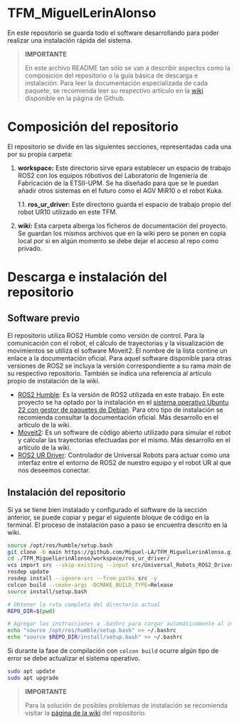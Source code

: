 # TFM_MiguelLerinAlonso

En este repositorio se guarda todo el software desarrollando para poder realizar una instalación rápida del sistema.

> **IMPORTANTE**
>
>En este archivo README tan sólo se van a describir aspectos como la composición del repositorio o la guía básica de descarga e instalación. Para leer la documentación especializada de cada paquete, se recomienda leer su respectivo artículo en la [wiki](https://github.com/Miguel-LA/TFM_MiguelLerinAlonso/wiki) disponible en la página de Github.

# Composición del repositorio
El repositorio se divide en las siguientes secciones, representadas cada una por su propia carpeta:

1. **workspace:** Este directorio sirve epara establecer un espacio de trabajo ROS2 con los equipos róbotivos del Laboratorio de Ingeniería de Fabricación de la ETSII-UPM. Se ha diseñado para que se le puedan añadir otros sistemas en el futuro como el AGV MiR10 o el robot Kuka.

    1.1. **ros_ur_driver:** Este directorio guarda el espacio de trabajo propio del robot UR10 utilizado en este TFM.

2. **wiki:** Esta carpeta alberga los ficheros de documentación del proyecto. Se guardan los mismos archivos que en la wiki pero se ponen en copia local por si en algún momento se debe dejar el acceso al repo como privado.

# Descarga e instalación del repositorio
## Software previo
El repositorio utiliza ROS2 Humble como versión de control. Para la comunicación con el robot, el cálculo de trayectorias y la visualización de movimientos se utiliza el software Moveit2. El nombre de la lista contine un enlace a la documentación oficial. Para aquel software disponible para otras versiones de ROS2 se incluya la versión correspondiente a su rama *main* de su respectivo repositorio. También se indica una referencia al artículo propio de instalación de la wiki.

- [ROS2 Humble](https://docs.ros.org/en/humble/index.html): Es la versión de ROS2 utilizada en este trabajo. En este proyecto se ha optado por la instalación en el [sistema operativo Ubuntu 22 con gestor de paquetes de Debian](https://docs.ros.org/en/humble/Installation/Ubuntu-Install-Debians.html). Para otro tipo de instalación se recomienda consultar la documentación oficial. Más desarrollo en el artículo de la wiki.
- [Moveit2](https://moveit.picknik.ai/main/index.html): Es un software de código abierto utilizado para simular el robot y calcular las trayectorias efectuadas por el mismo. Más desarrollo en el artículo de la wiki.
- [ROS2 UR Driver](https://github.com/UniversalRobots/Universal_Robots_ROS2_Driver): Controlador de Universal Robots para actuar como una interfaz entre el entorno de ROS2 de nuestro equipo y el robot UR al que nos deseemos conectar.

## Instalación del repositorio

Si ya se tiene bien instalado y configurado el software de la sección anterior, se puede copiar y pegar el siguiente bloque de código en la terminal. El proceso de instalación paso a paso se encuentra descrito en la wiki.   

````bash
source /opt/ros/humble/setup.bash
git clone -b main https://github.com/Miguel-LA/TFM_MiguelLerinAlonso.git
cd ./TFM_MiguelLerinAlonso/workspace/ros_ur_driver/
vcs import src --skip-existing --input src/Universal_Robots_ROS2_Driver/Universal_Robots_ROS2_Driver-not-released.${ROS_DISTRO}.repos
rosdep update
rosdep install --ignore-src --from-paths src -y
colcon build --cmake-args -DCMAKE_BUILD_TYPE=Release
source install/setup.bash

# Obtener la ruta completa del directorio actual
REPO_DIR=$(pwd)

# Agregar las instrucciones a .bashrc para cargar automáticamente al iniciar una terminal
echo "source /opt/ros/humble/setup.bash" >> ~/.bashrc
echo "source $REPO_DIR/install/setup.bash" >> ~/.bashrc
````

Si durante la fase de compilación con `colcon build` ocurre algún tipo de error se debe actualizar el sistema operativo.

````bash
sudo apt update
sudo apt upgrade
````

> **IMPORTANTE**
>
>Para la solución de posibles problemas de instalación se recomienda visitar la [página de la wiki](./TFM_MiguelLerinAlonso.wiki/Instalacion_repo.md) del repositorio.